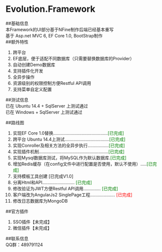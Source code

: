 # Evolution.Framework   
##基础信息  
本Framework的UI部分基于NFine制作后端已经基本重写    
基于 Asp.net MVC 6, EF Core 1.0, BootStrap制作  
##额外特性  
1. 跨平台  
2. EF底层，便于适配不同数据库（只需要替换数据库的Provider）  
3. 自动创建Demo数据库
3. 支持插件化开发  
4. 全异步操作
5. 资源级别的权限控制方便Restful API调用  
6. 支持菜单自定义配置

##测试信息  
已在 Ubuntu 14.4 + SqlServer 上测试通过  
已在 Windows + SqlServer 上测试通过  

##路线图  
1. 实现EF Core 1.0替换............................................<font color="green">[已完成]</font>  
1. 跨平台 Ubuntu 14.4上测试....................................<font color="green">[已完成]</font>  
1. 实现Conroller及相关方法的全异步执行.................<font color="green">[已完成]</font>  
1. 实现插件机制........................................................<font color="green">[已完成]</font>   
1. 实现Mysql数据库测试，将MySQL作为默认数据库.<font color="green">[已完成]</font> 
1. 增加Redis缓存（在config文件中进行配置是否使用，默认不使用）.....<font color="green">[已完成]</font>  
2. 支持模板工具创建  [已完成V1.0]  
3. 分离Html和API.......................... <font color="green">[已完成]</font>  
2. 修改验证为JWT方便Restful API调用..............    <font color="green">[已完成]</font>  
3. 客户端改为AngularJs2 SinglePage工程.................... <font color="red">[已完成]</font>
3. 修改日志数据库为MongoDB  

##官方插件
1. SSO插件【未完成】  
2. 微信插件【未完成】  
  
##联系信息  
QQ群：489791124